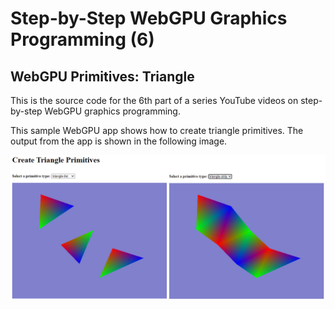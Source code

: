 # Step-by-Step WebGPU Graphics Programming (6) 
## WebGPU Primitives: Triangle

This is the source code for the 6th part of a series YouTube videos on step-by-step WebGPU graphics programming.

This sample WebGPU app shows how to create triangle primitives. The output from the app is shown in the following image.

![image01](dist/assets/image01.png)
